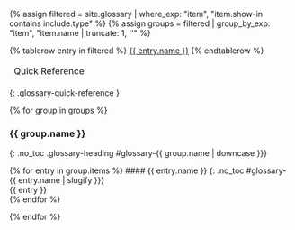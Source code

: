 <!-- markdownlint-disable-file blanks-around-headings -->
<!-- markdownlint-disable-file first-line-h1 -->
{% assign filtered = site.glossary | where_exp: "item", "item.show-in contains include.type" %}
{% assign groups = filtered | group_by_exp: "item", "item.name | truncate: 1, ''" %}

<!-- markdownlint-disable no-inline-html -->
<table>
<thead>
  <td>Quick Reference</td>
</thead>
{% tablerow entry in filtered %}
<a href="#glossary-{{ entry.name | slugify }}">{{ entry.name }}</a>
{% endtablerow %}
</table>
{: .glossary-quick-reference }
<!-- markdownlint-enable no-inline-html -->

{% for group in groups %}
### {{ group.name }}
{: .no_toc .glossary-heading #glossary-{{ group.name | downcase }}}

<!-- markdownlint-disable-next-line no-inline-html -->
<div markdown="1" class="glossary">
{% for entry in group.items %}
#### {{ entry.name }}
{: .no_toc #glossary-{{ entry.name | slugify }}}

<!-- markdownlint-disable-next-line no-inline-html -->
<div markdown="1" class="glossary-body">
{{ entry }}
</div>
{% endfor %}
</div>

{% endfor %}
